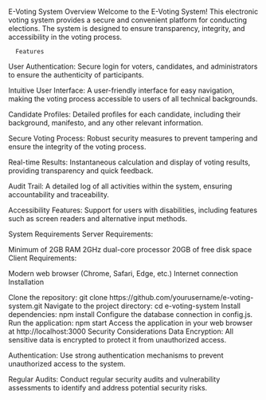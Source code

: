 E-Voting System
Overview
           Welcome to the E-Voting System! This electronic voting system provides a secure and convenient platform for conducting elections. The system is designed to ensure transparency, integrity, and accessibility in the voting process.

      Features
User Authentication: Secure login for voters, candidates, and administrators to ensure the authenticity of participants.

Intuitive User Interface: A user-friendly interface for easy navigation, making the voting process accessible to users of all technical backgrounds.

Candidate Profiles: Detailed profiles for each candidate, including their background, manifesto, and any other relevant information.

Secure Voting Process: Robust security measures to prevent tampering and ensure the integrity of the voting process.

Real-time Results: Instantaneous calculation and display of voting results, providing transparency and quick feedback.

Audit Trail: A detailed log of all activities within the system, ensuring accountability and traceability.

Accessibility Features: Support for users with disabilities, including features such as screen readers and alternative input methods.

<div>System Requirements
Server Requirements:

Minimum of 2GB RAM
2GHz dual-core processor
20GB of free disk space
Client Requirements:

Modern web browser (Chrome, Safari, Edge, etc.)
Internet connection
Installation
</div>
Clone the repository: git clone https://github.com/yourusername/e-voting-system.git
Navigate to the project directory: cd e-voting-system
Install dependencies: npm install
Configure the database connection in config.js.
Run the application: npm start
Access the application in your web browser at http://localhost:3000
Security Considerations
Data Encryption: All sensitive data is encrypted to protect it from unauthorized access.

Authentication: Use strong authentication mechanisms to prevent unauthorized access to the system.

Regular Audits: Conduct regular security audits and vulnerability assessments to identify and address potential security risks.

